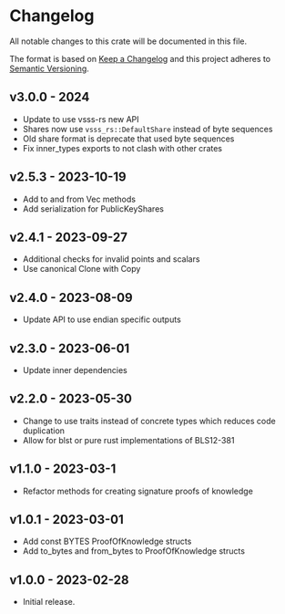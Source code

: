 # Changelog

All notable changes to this crate will be documented in this file.

The format is based on [Keep a Changelog](http://keepachangelog.com/en/1.0.0/)
and this project adheres to [Semantic Versioning](https://semver.org/spec/v2.0.0.html).

## v3.0.0 - 2024

- Update to use vsss-rs new API
- Shares now use `vsss_rs::DefaultShare` instead of byte sequences
- Old share format is deprecate that used byte sequences
- Fix inner_types exports to not clash with other crates

## v2.5.3 - 2023-10-19

- Add to and from Vec methods
- Add serialization for PublicKeyShares

## v2.4.1 - 2023-09-27

- Additional checks for invalid points and scalars
- Use canonical Clone with Copy

## v2.4.0 - 2023-08-09

- Update API to use endian specific outputs

## v2.3.0 - 2023-06-01

- Update inner dependencies

## v2.2.0 - 2023-05-30

- Change to use traits instead of concrete types which reduces code duplication
- Allow for blst or pure rust implementations of BLS12-381

## v1.1.0 - 2023-03-1

- Refactor methods for creating signature proofs of knowledge

## v1.0.1 - 2023-03-01

- Add const BYTES ProofOfKnowledge structs
- Add to_bytes and from_bytes to ProofOfKnowledge structs

## v1.0.0 - 2023-02-28

- Initial release.
